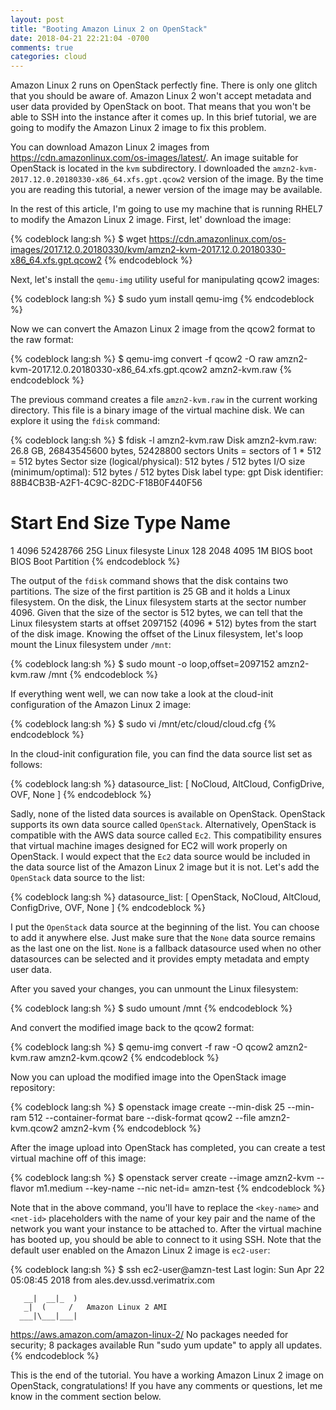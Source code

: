 ```yaml
---
layout: post
title: "Booting Amazon Linux 2 on OpenStack"
date: 2018-04-21 22:21:04 -0700
comments: true
categories: cloud
---
```


Amazon Linux 2 runs on OpenStack perfectly fine. There is only one glitch that you should be aware of. Amazon Linux 2 won't accept metadata and user data provided by OpenStack on boot. That means that you won't be able to SSH into the instance after it comes up. In this brief tutorial, we are going to modify the Amazon Linux 2 image to fix this problem.

<!-- more -->

You can download Amazon Linux 2 images from https://cdn.amazonlinux.com/os-images/latest/. An image suitable for OpenStack is located in the `kvm` subdirectory. I downloaded the `amzn2-kvm-2017.12.0.20180330-x86_64.xfs.gpt.qcow2` version of the image. By the time you are reading this tutorial, a newer version of the image may be available.

In the rest of this article, I'm going to use my machine that is running RHEL7 to modify the Amazon Linux 2 image. First, let' download the image:

{% codeblock lang:sh %}
$ wget https://cdn.amazonlinux.com/os-images/2017.12.0.20180330/kvm/amzn2-kvm-2017.12.0.20180330-x86_64.xfs.gpt.qcow2
{% endcodeblock %}

Next, let's install the `qemu-img` utility useful for manipulating qcow2 images:

{% codeblock lang:sh %}
$ sudo yum install qemu-img
{% endcodeblock %}

Now we can convert the Amazon Linux 2 image from the qcow2 format to the raw format:

{% codeblock lang:sh %}
$ qemu-img convert -f qcow2 -O raw amzn2-kvm-2017.12.0.20180330-x86_64.xfs.gpt.qcow2 amzn2-kvm.raw
{% endcodeblock %}

The previous command creates a file `amzn2-kvm.raw` in the current working directory. This file is a binary image of the virtual machine disk. We can explore it using the `fdisk` command:

{% codeblock lang:sh %}
$ fdisk -l amzn2-kvm.raw
Disk amzn2-kvm.raw: 26.8 GB, 26843545600 bytes, 52428800 sectors
Units = sectors of 1 * 512 = 512 bytes
Sector size (logical/physical): 512 bytes / 512 bytes
I/O size (minimum/optimal): 512 bytes / 512 bytes
Disk label type: gpt
Disk identifier: 88B4CB3B-A2F1-4C9C-82DC-F18B0F440F56


#         Start          End    Size  Type            Name
 1         4096     52428766     25G  Linux filesyste Linux
128         2048         4095      1M  BIOS boot       BIOS Boot Partition
{% endcodeblock %}

The output of the `fdisk` command shows that the disk contains two partitions. The size of the first partition is 25 GB and it holds a Linux filesystem. On the disk, the Linux filesystem starts at the sector number 4096. Given that the size of the sector is 512 bytes, we can tell that the Linux filesystem starts at offset 2097152 (4096 * 512) bytes from the start of the disk image. Knowing the offset of the Linux filesystem, let's loop mount the Linux filesystem under `/mnt`:

{% codeblock lang:sh %}
$ sudo mount -o loop,offset=2097152 amzn2-kvm.raw /mnt
{% endcodeblock %}

If everything went well, we can now take a look at the cloud-init configuration of the Amazon Linux 2 image:

{% codeblock lang:sh %}
$ sudo vi /mnt/etc/cloud/cloud.cfg
{% endcodeblock %}

In the cloud-init configuration file, you can find the data source list set as follows:

{% codeblock lang:sh %}
datasource_list: [ NoCloud, AltCloud, ConfigDrive, OVF, None ]
{% endcodeblock %}

Sadly, none of the listed data sources is available on OpenStack. OpenStack supports its own data source called `OpenStack`. Alternatively, OpenStack is compatible with the AWS data source called `Ec2`. This compatibility ensures that virtual machine images designed for EC2 will work properly on OpenStack. I would expect that the `Ec2` data source would be included in the data source list of the Amazon Linux 2 image but it is not. Let's add the `OpenStack` data source to the list:

{% codeblock lang:sh %}
datasource_list: [ OpenStack, NoCloud, AltCloud, ConfigDrive, OVF, None ]
{% endcodeblock %}

I put the `OpenStack` data source at the beginning of the list. You can choose to add it anywhere else. Just make sure that the `None` data source remains as the last one on the list. `None` is a fallback datasource used when no other datasources can be selected and it provides empty metadata and empty user data.

After you saved your changes, you can unmount the Linux filesystem:

{% codeblock lang:sh %}
$ sudo umount /mnt
{% endcodeblock %}

And convert the modified image back to the qcow2 format:

{% codeblock lang:sh %}
$ qemu-img convert -f raw -O qcow2 amzn2-kvm.raw amzn2-kvm.qcow2
{% endcodeblock %}

Now you can upload the modified image into the OpenStack image repository:

{% codeblock lang:sh %}
$ openstack image create --min-disk 25 --min-ram 512 --container-format bare --disk-format qcow2 --file amzn2-kvm.qcow2 amzn2-kvm
{% endcodeblock %}

After the image upload into OpenStack has completed, you can create a test virtual machine off of this image:

{% codeblock lang:sh %}
$ openstack server create --image amzn2-kvm --flavor m1.medium --key-name <key-name> --nic net-id=<net-id> amzn-test
{% endcodeblock %}

Note that in the above command, you'll have to replace the `<key-name>` and `<net-id>` placeholders with the name of your key pair and the name of the network you want your instance to be attached to. After the virtual machine has booted up, you should be able to connect to it using SSH. Note that the default user enabled on the Amazon Linux 2 image is `ec2-user`:

{% codeblock lang:sh %}
$ ssh ec2-user@amzn-test
Last login: Sun Apr 22 05:08:45 2018 from ales.dev.ussd.verimatrix.com

       __|  __|_  )
       _|  (     /   Amazon Linux 2 AMI
      ___|\___|___|

https://aws.amazon.com/amazon-linux-2/
No packages needed for security; 8 packages available
Run "sudo yum update" to apply all updates.
{% endcodeblock %}

This is the end of the tutorial. You have a working Amazon Linux 2 image on OpenStack, congratulations! If you have any comments or questions, let me know in the comment section below.
